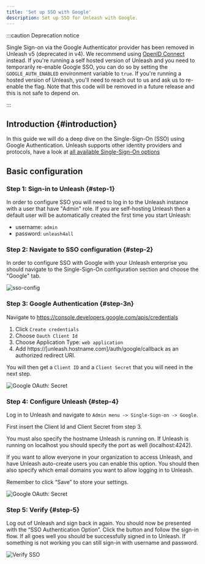 ```yaml
---
title: 'Set up SSO with Google'
description: Set up SSO for Unleash with Google.
---
```


:::caution Deprecation notice

Single Sign-on via the Google Authenticator provider has been removed in Unleash v5 (deprecated in v4). We recommend using [OpenID Connect](./how-to-add-sso-open-id-connect.md) instead. If you're running a self hosted version of Unleash and you need to temporarily re-enable Google SSO, you can do so by setting the `GOOGLE_AUTH_ENABLED` environment variable to `true`. If you're running a hosted version of Unleash, you'll need to reach out to us and ask us to re-enable the flag. Note that this code will be removed in a future release and this is not safe to depend on.

:::

## Introduction {#introduction}

In this guide we will do a deep dive on the Single-Sign-On (SSO) using Google Authentication. Unleash supports other identity providers and protocols, have a look at [all available Single-Sign-On options](../reference/sso.md)

## Basic configuration

### Step 1: Sign-in to Unleash {#step-1}

In order to configure SSO you will need to log in to the Unleash instance with a user that have "Admin" role. If you are self-hosting Unleash then a default user will be automatically created the first time you start Unleash:

- username: `admin`
- password: `unleash4all`

### Step 2: Navigate to SSO configuration {#step-2}

In order to configure SSO with Google with your Unleash enterprise you should navigate to the Single-Sign-On configuration section and choose the "Google" tab.

![sso-config](/img/sso-configure.png)

### Step 3: Google Authentication {#step-3n}

Navigate to https://console.developers.google.com/apis/credentials

1. Click `Create credentials`
2. Choose `Oauth Client Id`
3. Choose Application Type: `web application`
4. Add https://[unleash.hostname.com]/auth/google/callback as an authorized redirect URI.

You will then get a `Client ID` and a `Client Secret` that you will need in the next step.

![Google OAuth: Secret](/img/sso-google-secret.png)

### Step 4: Configure Unleash {#step-4}

Log in to Unleash and navigate to `Admin menu -> Single-Sign-on -> Google`.

First insert the Client Id and Client Secret from step 3.

You must also specify the hostname Unleash is running on. If Unleash is running on localhost you should specify the port as well (localhost:4242).

If you want to allow everyone in your organization to access Unleash, and have Unleash auto-create users you can enable this option. You should then also specify which email domains you want to allow logging in to Unleash.

Remember to click “Save” to store your settings.

![Google OAuth: Secret](/img/google_auth_settings.png)

### Step 5: Verify {#step-5}

Log out of Unleash and sign back in again. You should now be presented with the “SSO Authentication Option”. Click the button and follow the sign-in flow. If all goes well you should be successfully signed in to Unleash. If something is not working you can still sign-in with username and password.

![Verify SSO](/img/sign-in-google.png)
